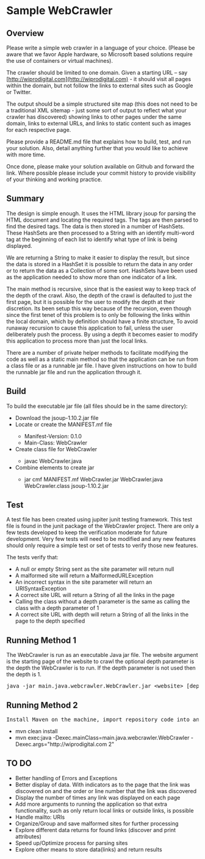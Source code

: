 <h1><b>Sample WebCrawler</b></h1>

<h2>Overview</h2>

Please write a simple web crawler in a language of your choice.  (Please be aware that we favor Apple hardware, so Microsoft based solutions require the use of containers or virtual machines).

The crawler should be limited to one domain. Given a starting URL – say [http://wiprodigital.com](http://wiprodigital.com) - it should visit all pages within the domain, but not follow the links to external sites such as Google or Twitter.

The output should be a simple structured site map (this does not need to be a traditional XML sitemap - just some sort of output to reflect what your crawler has discovered) showing links to other pages under the same domain, links to external URLs, and links to static content such as images for each respective page.

Please provide a README.md file that explains how to build, test, and run your solution. Also, detail anything further that you would like to achieve with more time.

Once done, please make your solution available on Github and forward the link. Where possible please include your commit history to provide visibility of your thinking and working practice.

<h2>Summary</h2>

The design is simple enough. It uses the HTML library jsoup for parsing the HTML document and locating the required tags. The tags are then parsed to find the desired tags. The data is then stored in a number of HashSets. These HashSets are then processed to a String with an identify multi-word tag at the beginning of each list to identify what type of link is being displayed. 

We are returning  a String to make it easier to display the result, but since the data is stored in a HashSet it is possible to return the data in any order or to return the data as a Collection of some sort. HashSets have been used as  the application needed to show more than one indicator of a link.

The main method is recursive, since that is the easiest way to keep track of the depth of the crawl. Also, the depth of the crawl is defaulted to just the first page, but it is possible for the user to modify the depth at their discretion. Its been setup this way because of the recursion, even though since the first tenet of this problem is to only be following the links within the local domain, which by definition should have a finite structure, To avoid runaway recursion to cause this application to fail, unless the user deliberately push the process. By using a depth it becomes easier to modify this application to process more than just the local links.

There are a number of private helper methods to facilitate modifying the code as well as a static main method so that the application can be run from a class file or as a runnable jar file. I have given instructions on how to build the runnable jar file and run the application through it. 

<h2>Build</h2>

To build the executable jar file (all files should be in the same directory):
<ul>
	<li>Download the jsoup-1.10.2.jar file</li>
	<li>Locate or create the MANIFEST.mf file</li>
	<ul>
		<li>Manifest-Version: 0.1.0</li>
		<li>Main-Class: WebCrawler</li>
	</ul>
	<li>Create class file for WebCrawler </li>
	<ul>
		<li>javac WebCrawler.java</li>
	</ul>
	<li>Combine elements to create jar</li>
	<ul>
		<li>jar cmf MANIFEST.mf WebCrawler.jar WebCrawler.java WebCrawler.class jsoup-1.10.2.jar</li>
	</ul>
</ul>

<h2>Test</h2>

A test file has been created using jupiter junit testing framework. This test file is found in the junit package of the WebCrawler project. There are only a few tests developed to keep the verification moderate for future development. Very few tests will need to be modified and any new features should only require a simple test or set of tests to verify those new features.

The tests verify that:
<ul>
	<li>A null or empty String sent as the site parameter will return null</li>
	<li>A malformed site will return a MalformedURLException</li>
	<li>An incorrect syntax in the site parameter will return an URISyntaxException</li>
	<li>A correct site URL will return a String of all the links in the page</li>
	<li>Calling the class without a depth parameter is the same as calling the class with a depth parameter of 1</li>
	<li>A correct site URL with depth will return a String of all the links in the page to the depth specified</li>
</ul>

<h2>Running Method 1</h2>

The WebCrawler is run as an executable Java jar file. The website argument is the starting page of the website to crawl the optional depth parameter is the depth the WebCrawler is to run. If the depth parameter is not used then the depth is 1.

<pre>java -jar main.java.webcrawler.WebCrawler.jar &lt;website&gt; &lsqb;depth&rsqb;</pre>

<h2>Running Method 2</h2>

<pre>Install Maven on the machine, import repository code into an IDE of choice build and run the code as below</pre>
<ul>
<li> mvn clean install
<li> mvn exec:java -Dexec.mainClass=main.java.webcrawler.WebCrawler -Dexec.args="http://wiprodigital.com 2"
</ul>

<h2>TO DO</h2>

<ul>
<li>Better handling of Errors and Exceptions</li>
<li>Better display of data. With indicators as to the page that the link was discovered on and the order or line number that the link was discovered</li>
<li>Display the number of times any link was displayed on each page</li>
<li>Add more arguments to running the application so that extra functionality, such as only return local links or outside links, is possible</li>
<li>Handle mailto: URIs</li>
<li>Organize/Group and save malformed sites for further processing</li>
<li>Explore different data returns for found links (discover and print attributes)</li>
<li>Speed up/Optimize process for parsing sites</li>
<li>Explore other means to store data(links) and return results</li>
</ul>
